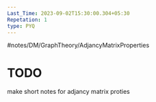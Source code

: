 ```yaml
---
Last_Time: 2023-09-02T15:30:00.304+05:30
Repetation: 1
type: PYQ
---
```

#notes/DM/GraphTheory/AdjancyMatrixProperties
# TODO
make short notes for adjancy matrix proties
